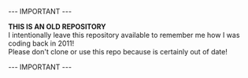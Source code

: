 --- IMPORTANT ---

**THIS IS AN OLD REPOSITORY**  
I intentionally leave this repository available to remember me how I was coding back in 2011!  
Please don't clone or use this repo because is certainly out of date!

--- IMPORTANT ---  
